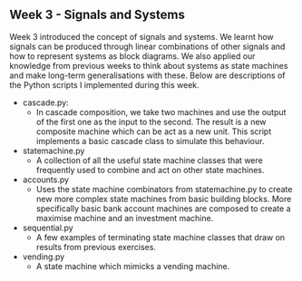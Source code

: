 ## Week 3 - Signals and Systems

Week 3 introduced the concept of signals and systems. We learnt how signals can be produced through linear combinations of other signals and how to represent systems as block diagrams. We also applied our knowledge from previous weeks to think about systems as state machines and make long-term generalisations with these. Below are descriptions of the Python scripts I implemented during this week. 

*  cascade.py:
	*  In cascade composition, we take two machines and use the output of the first one as the input to the second. The result is a new composite machine which can be act as a new unit. This script implements a basic cascade class to simulate this behaviour. 
*  statemachine.py
	*  A collection of all the useful state machine classes that were frequently used to combine and act on other state machines. 
*  accounts.py
	*  Uses the state machine combinators from statemachine.py to create new more complex state machines from basic building blocks. More specifically basic bank account machines are composed to create a maximise machine and an investment machine. 
*  sequential.py
	*  A few examples of terminating state machine classes that draw on results from previous exercises. 
*  vending.py
	*  A state machine which mimicks a vending machine.